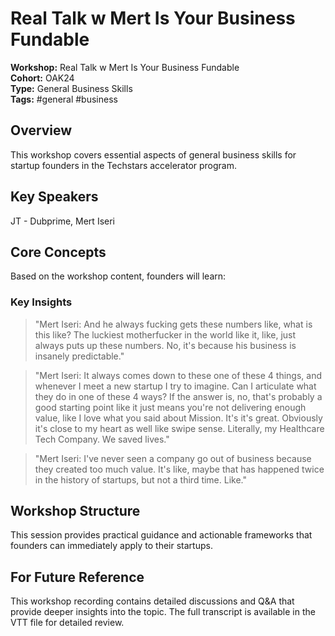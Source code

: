 # Real Talk w  Mert Is Your Business Fundable

**Workshop:** Real Talk w  Mert Is Your Business Fundable  
**Cohort:** OAK24  
**Type:** General Business Skills  
**Tags:** #general #business

## Overview

This workshop covers essential aspects of general business skills for startup founders in the Techstars accelerator program.

## Key Speakers

JT - Dubprime, Mert Iseri

## Core Concepts

Based on the workshop content, founders will learn:


### Key Insights

> "Mert Iseri: And he always fucking gets these numbers like, what is this like? The luckiest motherfucker in the world like it, like, just always puts up these numbers. No, it's because his business is insanely predictable."

> "Mert Iseri: It always comes down to these one of these 4 things, and whenever I meet a new startup I try to imagine. Can I articulate what they do in one of these 4 ways? If the answer is, no, that's probably a good starting point like it just means you're not delivering enough value, like I love what you said about Mission. It's it's great. Obviously it's close to my heart as well like swipe sense. Literally, my Healthcare Tech Company. We saved lives."

> "Mert Iseri: I've never seen a company go out of business because they created too much value. It's like, maybe that has happened twice in the history of startups, but not a third time. Like."


## Workshop Structure

This session provides practical guidance and actionable frameworks that founders can immediately apply to their startups.

## For Future Reference

This workshop recording contains detailed discussions and Q&A that provide deeper insights into the topic. The full transcript is available in the VTT file for detailed review.
